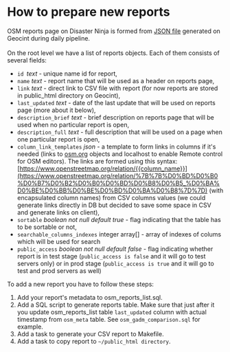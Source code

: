 # How to prepare new reports 

OSM reports page on Disaster Ninja is formed from [JSON file](https://geocint.kontur.io/gis/osm_reports_list.json "https://geocint.kontur.io/gis/osm_reports_list.json") generated on Geocint during daily pipeline.\
\
On the root level we have a list of reports objects. Each of them consists of several fields:
* `id `*text* - unique name id for report,
* `name` *text* - report name that will be used as a header on reports page,
* `link` *text* - direct link to CSV file with report (for now reports are stored in public_html directory on Geocint),
* `last_updated` *text* - date of the last update that will be used on reports page (more about it below),
* `description_brief` *text* - brief description on reports page that will be used when no particular report is open,
* `description_full` *text* - full description that will be used on a page when one particular report is open,
* `column_link_templates` *json* - a template to form links in columns if it's needed (links to [osm.org](http://osm.org) objects and localhost to enable Remote control for OSM editors). The links are formed using this syntax: [https://www.openstreetmap.org/relation/{{column_name}}](https://www.openstreetmap.org/relation/%7B%7B%D0%BD%D0%B0%D0%B7%D0%B2%D0%B0%D0%BD%D0%B8%D0%B5_%D0%BA%D0%BE%D0%BB%D0%BE%D0%BD%D0%BA%D0%B8%7D%7D) (with encapsulated column names) from CSV columns values (we could generate links directly in DB but decided to save some space in CSV and generate links on client),
* `sortable` *boolean not null default true* - flag indicating that the table has to be sortable or not,
* `searchable_columns_indexes` integer array\[\] - array of indexes of colums which will be used for search
* `public_access` *boolean not null default false* - flag indicating whether report is in test stage (`public_access is false` and it will go to test servers only) or in prod stage (`public_access is true` and it will go to test and prod servers as well)

To add a new report you have to follow these steps:

1. Add your report's metadata to osm_reports_list.sql.
2. Add a SQL script to generate reports table. Make sure that just after it you update osm_reports_list table `last_updated` column with actual timestamp from `osm_meta` table. See `osm_gadm_comparison.sql` for example.
3. Add a task to generate your CSV report to Makefile. 
4. Add a task to copy report to `~/public_html directory`.
